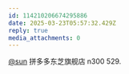 ```yaml
---
id: 114210206674295886
date: 2025-03-23T05:57:32.429Z
reply: true
media_attachments: 0
---
```


[@sun](https://jiong.us/@sun) 拼多多东芝旗舰店 n300 529.

